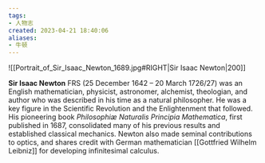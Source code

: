 ```yaml
---
tags:
- 人物志
created: 2023-04-21 18:40:06
aliases:
- 牛顿
---
```


![[Portrait_of_Sir_Isaac_Newton_1689.jpg#RIGHT|Sir Isaac Newton|200]]

**Sir Isaac Newton** FRS (25 December 1642 – 20 March 1726/27) was an English mathematician, physicist, astronomer, alchemist, theologian, and author who was described in his time as a natural philosopher. He was a key figure in the Scientific Revolution and the Enlightenment that followed. His pioneering book *Philosophiæ Naturalis Principia Mathematica*, first published in 1687, consolidated many of his previous results and established classical mechanics. Newton also made seminal contributions to optics, and shares credit with German mathematician [[Gottfried Wilhelm Leibniz]] for developing infinitesimal calculus.


